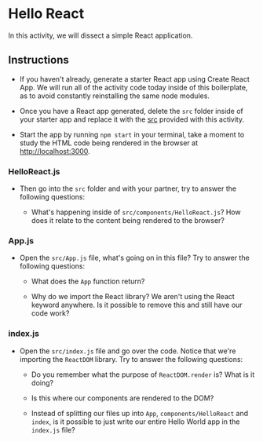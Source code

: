 # Hello React

In this activity, we will dissect a simple React application.

## Instructions

- If you haven't already, generate a starter React app using Create React App. We will run all of the activity code today inside of this boilerplate, as to avoid constantly reinstalling the same node modules.

- Once you have a React app generated, delete the `src` folder inside of your starter app and replace it with the [src](Unsolved/src) provided with this activity.

- Start the app by running `npm start` in your terminal, take a moment to study the HTML code being rendered in the browser at [http://localhost:3000](http://localhost:3000).

### HelloReact.js

- Then go into the `src` folder and with your partner, try to answer the following questions:

  - What's happening inside of `src/components/HelloReact.js`? How does it relate to the content being rendered to the browser?

### App.js

- Open the `src/App.js` file, what's going on in this file? Try to answer the following questions:

  - What does the `App` function return?

  - Why do we import the React library? We aren't using the React keyword anywhere. Is it possible to remove this and still have our code work?

### index.js

- Open the `src/index.js` file and go over the code. Notice that we're importing the `ReactDOM` library. Try to answer the following questions:

  - Do you remember what the purpose of `ReactDOM.render` is? What is it doing?

  - Is this where our components are rendered to the DOM?

  - Instead of splitting our files up into `App`, `components/HelloReact` and `index`, is it possible to just write our entire Hello World app in the `index.js` file?
